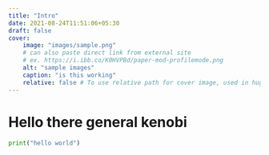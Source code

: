 ```yaml
---
title: "Intro"
date: 2021-08-24T11:51:06+05:30
draft: false
cover:
    image: "images/sample.png"
    # can also paste direct link from external site
    # ex. https://i.ibb.co/K0HVPBd/paper-mod-profilemode.png
    alt: "sample images"
    caption: "is this working"
    relative: false # To use relative path for cover image, used in hugo Page-bundles
---
```


# Hello there general kenobi

```python
print("hello world")
```